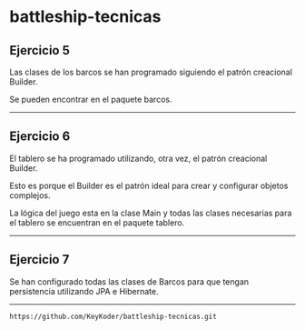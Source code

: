 # battleship-tecnicas

## Ejercicio 5
Las clases de los barcos se han programado siguiendo el patrón creacional Builder.

Se pueden encontrar en el paquete barcos.

---

## Ejercicio 6
El tablero se ha programado utilizando, otra vez, el patrón creacional Builder.

Esto es porque el Builder es el patrón ideal para crear y configurar objetos complejos.

La lógica del juego esta en la clase Main y todas las clases necesarias para el tablero se encuentran en el paquete tablero.

---

## Ejercicio 7
Se han configurado todas las clases de Barcos para que tengan persistencia utilizando JPA e Hibernate.

---
``https://github.com/KeyKoder/battleship-tecnicas.git``